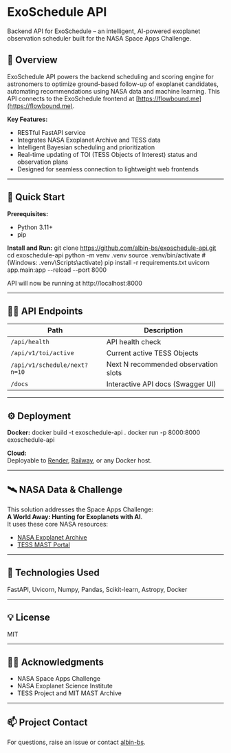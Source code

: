 # ExoSchedule API

Backend API for ExoSchedule – an intelligent, AI-powered exoplanet observation scheduler built for the NASA Space Apps Challenge.

## 🌌 Overview

ExoSchedule API powers the backend scheduling and scoring engine for astronomers to optimize ground-based follow-up of exoplanet candidates, automating recommendations using NASA data and machine learning. This API connects to the ExoSchedule frontend at [https://flowbound.me](https://flowbound.me).

**Key Features:**
- RESTful FastAPI service
- Integrates NASA Exoplanet Archive and TESS data
- Intelligent Bayesian scheduling and prioritization
- Real-time updating of TOI (TESS Objects of Interest) status and observation plans
- Designed for seamless connection to lightweight web frontends

---

## 🚀 Quick Start

**Prerequisites:**  
- Python 3.11+  
- pip

**Install and Run:**
git clone https://github.com/albin-bs/exoschedule-api.git
cd exoschedule-api
python -m venv .venv
source .venv/bin/activate # (Windows: .venv\Scripts\activate)
pip install -r requirements.txt
uvicorn app.main:app --reload --port 8000

API will now be running at http://localhost:8000

---

## 🧑‍💻 API Endpoints

| Path                         | Description                         |
|------------------------------|-------------------------------------|
| `/api/health`                | API health check                    |
| `/api/v1/toi/active`         | Current active TESS Objects         |
| `/api/v1/schedule/next?n=10` | Next N recommended observation slots|
| `/docs`                      | Interactive API docs (Swagger UI)   |

---

## ⚙️ Deployment

**Docker:**
docker build -t exoschedule-api .
docker run -p 8000:8000 exoschedule-api


**Cloud:**  
Deployable to [Render](https://render.com), [Railway](https://railway.app), or any Docker host.

---

## 🛰️ NASA Data & Challenge

This solution addresses the Space Apps Challenge:  
**A World Away: Hunting for Exoplanets with AI**.  
It uses these core NASA resources:
- [NASA Exoplanet Archive](https://exoplanetarchive.ipac.caltech.edu/)
- [TESS MAST Portal](https://mast.stsci.edu/portal/Mashup/Clients/Mast/Portal.html)

---

## 🤖 Technologies Used

FastAPI, Uvicorn, Numpy, Pandas, Scikit-learn, Astropy, Docker

---

## 💡 License

MIT

---

## 👩‍🚀 Acknowledgments

- NASA Space Apps Challenge
- NASA Exoplanet Science Institute
- TESS Project and MIT MAST Archive

---

## 📫 Project Contact

For questions, raise an issue or contact [albin-bs](https://github.com/albin-bs).
